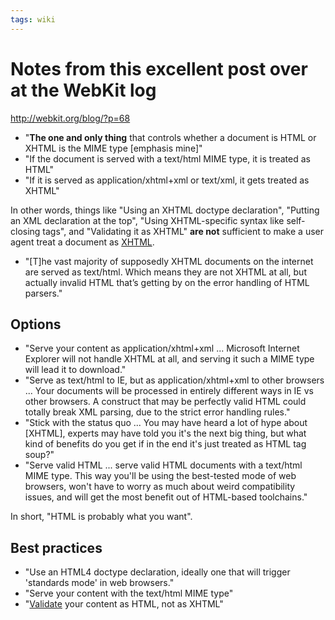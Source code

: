 ```yaml
---
tags: wiki
---
```


# Notes from this excellent post over at the WebKit log

<http://webkit.org/blog/?p=68>

-   "**The one and only thing** that controls whether a document is HTML or XHTML is the MIME type \[emphasis mine\]"
-   "If the document is served with a text/html MIME type, it is treated as HTML"
-   "If it is served as application/xhtml+xml or text/xml, it gets treated as XHTML"

In other words, things like "Using an XHTML doctype declaration", "Putting an XML declaration at the top", "Using XHTML-specific syntax like self-closing tags", and "Validating it as XHTML" **are not** sufficient to make a user agent treat a document as [XHTML](/wiki/XHTML).

-   "\[T\]he vast majority of supposedly XHTML documents on the internet are served as text/html. Which means they are not XHTML at all, but actually invalid HTML that’s getting by on the error handling of HTML parsers."

## Options

-   "Serve your content as application/xhtml+xml ... Microsoft Internet Explorer will not handle XHTML at all, and serving it such a MIME type will lead it to download."
-   "Serve as text/html to IE, but as application/xhtml+xml to other browsers ... Your documents will be processed in entirely different ways in IE vs other browsers. A construct that may be perfectly valid HTML could totally break XML parsing, due to the strict error handling rules."
-   "Stick with the status quo ... You may have heard a lot of hype about \[XHTML\], experts may have told you it's the next big thing, but what kind of benefits do you get if in the end it's just treated as HTML tag soup?"
-   "Serve valid HTML ... serve valid HTML documents with a text/html MIME type. This way you'll be using the best-tested mode of web browsers, won't have to worry as much about weird compatibility issues, and will get the most benefit out of HTML-based toolchains."

In short, "HTML is probably what you want".

## Best practices

-   "Use an HTML4 doctype declaration, ideally one that will trigger 'standards mode' in web browsers."
-   "Serve your content with the text/html MIME type"
-   "[Validate](http://validator.w3.org/) your content as HTML, not as XHTML"

